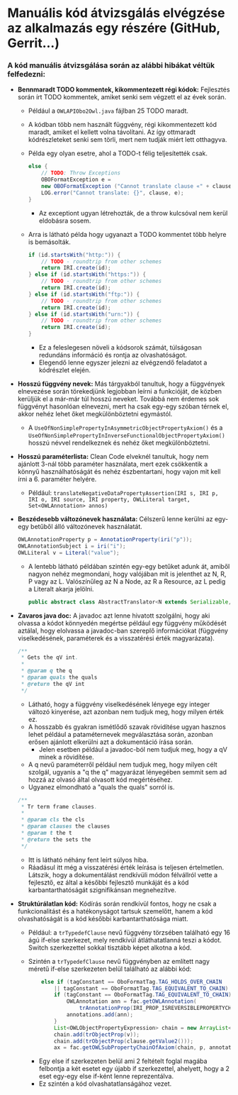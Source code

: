 # Manuális kód átvizsgálás elvégzése az alkalmazás egy részére (GitHub, Gerrit...)

### A kód manuális átvizsgálása során az alábbi hibákat véltük felfedezni:

* **Bennmaradt TODO kommentek, kikommentezett régi kódok:** Fejlesztés során írt TODO kommentek, amiket senki sem végzett el az évek során.

    * Például a `OWLAPIObo2Owl.java` fájlban 25 TODO maradt.
    * A kódban több nem használt függvény, régi kikommentezett kód maradt, amiket el kellett volna távolítani. Az így ottmaradt kódrészleteket senki sem törli, mert nem tudják miért lett otthagyva.
    * Példa egy olyan esetre, ahol a TODO-t félig teljesítették csak.
        
        ```java
        else {
            // TODO: Throw Exceptions
            OBOFormatException e =
            new OBOFormatException ("Cannot translate clause «" + clause + '»');
            LOG.error("Cannot translate: {}", clause, e);
        }
        ```

        * Az exceptiont ugyan létrehozták, de a throw kulcsóval nem kerül eldobásra sosem.
    * Arra is látható példa hogy ugyanazt a TODO kommentet több helyre is bemásolták.

        ```java
        if (id.startsWith("http:")) {
            // TODO - roundtrip from other schemes
            return IRI.create(id);
        } else if (id.startsWith("https:")) {
            // TODO - roundtrip from other schemes
            return IRI.create(id);
        } else if (id.startsWith("ftp:")) {
            // TODO - roundtrip from other schemes
            return IRI.create(id);
        } else if (id.startsWith("urn:")) {
            // TODO - roundtrip from other schemes
            return IRI.create(id);
        }
        ```

        * Ez a feleslegesen növeli a kódsorok számát, túlságosan redundáns információ és rontja az olvashatóságot.
        * Elegendő lenne egyszer jelezni az elvégzendő feladatot a kódrészlet elején.

* **Hosszú függvény nevek:** Más tárgyakból tanultuk, hogy a függvények elnevezése során törekedjünk legjobban leírni a funkcióját, de közben kerüljük el a már-már túl hosszú neveket. Továbbá nem érdemes sok függvényt hasonlóan elnevezni, mert ha csak egy-egy szóban térnek el, akkor nehéz lehet őket megkülönböztetni egymástól.

    * A `UseOfNonSimplePropertyInAsymmetricObjectPropertyAxiom()` és a `UseOfNonSimplePropertyInInverseFunctionalObjectPropertyAxiom()` hosszú névvel rendelkeznek és nehéz őket megkülönböztetni.
    
* **Hosszú paraméterlista:** Clean Code elveknél tanultuk, hogy nem ajánlott 3-nál több paraméter használata, mert ezek csökkentik a könnyű használhatóságát és nehéz észbentartani, hogy vajon mit kell írni a 6. paraméter helyére.

    *  Például: `translateNegativeDataPropertyAssertion(IRI s, IRI p, IRI o, IRI source, IRI property, OWLLiteral target, Set<OWLAnnotation> annos)`

* **Beszédesebb változónevek használata:** Célszerű lenne kerülni az egy-egy betűből álló változónevek használatát.

    ```java
    OWLAnnotationProperty p = AnnotationProperty(iri("p"));
    OWLAnnotationSubject i = iri("i");
    OWLLiteral v = Literal("value");
    ```

    * A lentebb látható példában szintén egy-egy betűket adunk át, amiből nagyon nehéz megmondani, hogy valójában mit is jelenthet az N, R, P vagy az L. Valószínűleg az N a Node, az R a Resource, az L pedig a Literalt akarja jelölni.

        ```java
        public abstract class AbstractTranslator<N extends Serializable, R extends N, P extends N, L extends N>
        ```

* **Zavaros java doc:** A javadoc azt lenne hivatott szolgálni, hogy aki olvassa a kódot könnyedén megértse például egy függvény működését aztálal, hogy elolvassa a javadoc-ban szereplő információkat (függvény viselkedésének, paraméterek és a visszatérési érték magyarázata).

    ```java
    /**
     * Gets the qV int.
     *
     * @param q the q
     * @param quals the quals
     * @return the qV int
     */
    ```
    
    * Látható, hogy a függvény viselkedésének lényege egy integer változó kinyerése, azt azonban nem tudjuk meg, hogy milyen érték ez.
    * A hosszabb és gyakran ismétlődő szavak rövidítése ugyan hasznos lehet például a pataméternevek megválasztása során, azonban erősen ajánlott elkerülni azt a dokumentáció írása során.
        * Jelen esetben például a javadoc-ból nem tudjuk meg, hogy a qV minek a rövidítése.
    * A q nevű paraméterről például nem tudjuk meg, hogy milyen célt szolgál, ugyanis a "q the q" magyarázat lényegében semmit sem ad hozzá az olvasó által olvasott kód megértéséhez.
    * Ugyanez elmondható a "quals the quals" sorról is.

    ```java
    /**
     * Tr term frame clauses.
     *
     * @param cls the cls
     * @param clauses the clauses
     * @param t the t
     * @return the sets the
     */
    ```

    * Itt is látható néhány fent leírt súlyos hiba.
    * Ráadásul itt még a visszatérési érték leírása is teljesen értelmetlen. Látszik, hogy a dokumentálást rendkívüli módon félvállról vette a fejlesztő, ez által a későbbi fejlesztő munkáját és a kód karbantarthatóságát szignifikánsan megnehezítve.

* **Struktúrálatlan kód:** Kódírás során rendkívül fontos, hogy ne csak a funkcionalitást és a hatékonyságot tartsuk szemelőtt, hanem a kód olvashatóságát is a kód későbbi karbantarthatósága miatt.

    * Például: a `trTypedefClause` nevű függvény törzsében található egy 16 ágú if-else szerkezet, mely rendkívül átláthatatlanná teszi a kódot. Switch szerkezettel sokkal tisztább képet alkotna a kód.
    * Szintén a `trTypedefClause` nevű függvényben az említett nagy méretű if-else szerkezeten belül található az alábbi kód:

        ```java
            else if (tagConstant == OboFormatTag.TAG_HOLDS_OVER_CHAIN
                || tagConstant == OboFormatTag.TAG_EQUIVALENT_TO_CHAIN) {
                if (tagConstant == OboFormatTag.TAG_EQUIVALENT_TO_CHAIN) {
                    OWLAnnotation ann = fac.getOWLAnnotation(
                        trAnnotationProp(IRI_PROP_ISREVERSIBLEPROPERTYCHAIN), trLiteral(TRUE));
                    annotations.add(ann);
                }
                List<OWLObjectPropertyExpression> chain = new ArrayList<>();
                chain.add(trObjectProp(v));
                chain.add(trObjectProp(clause.getValue2()));
                ax = fac.getOWLSubPropertyChainOfAxiom(chain, p, annotations);
        ```
    
        * Egy else if szerkezeten belül ami 2 feltételt foglal magába felbontja a két esetet egy újabb if szerkezettel, ahelyett, hogy a 2 eset egy-egy else if-ként lenne reprezentálva.
        * Ez szintén a kód olvashatatlanságához vezet.
